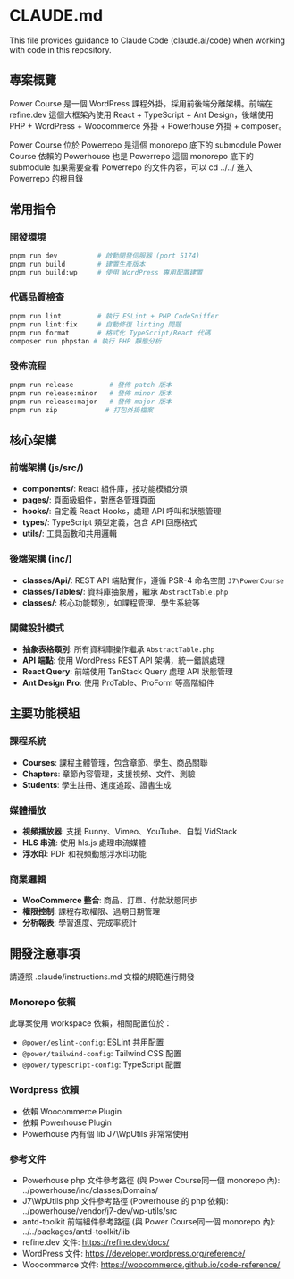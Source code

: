 # CLAUDE.md

This file provides guidance to Claude Code (claude.ai/code) when working with code in this repository.

## 專案概覽

Power Course 是一個 WordPress 課程外掛，採用前後端分離架構。前端在 refine.dev 這個大框架內使用 React + TypeScript + Ant Design，後端使用 PHP + WordPress + Woocommerce 外掛 + Powerhouse 外掛 + composer。

Power Course 位於 Powerrepo 是這個 monorepo 底下的 submodule
Power Course 依賴的 Powerhouse 也是 Powerrepo 這個 monorepo 底下的 submodule
如果需要查看 Powerrepo 的文件內容，可以 cd ../../ 進入 Powerrepo 的根目錄

## 常用指令

### 開發環境
```bash
pnpm run dev          # 啟動開發伺服器 (port 5174)
pnpm run build        # 建置生產版本
pnpm run build:wp     # 使用 WordPress 專用配置建置
```

### 代碼品質檢查
```bash
pnpm run lint         # 執行 ESLint + PHP CodeSniffer
pnpm run lint:fix     # 自動修復 linting 問題
pnpm run format       # 格式化 TypeScript/React 代碼
composer run phpstan # 執行 PHP 靜態分析
```

### 發佈流程
```bash
pnpm run release         # 發佈 patch 版本
pnpm run release:minor   # 發佈 minor 版本
pnpm run release:major   # 發佈 major 版本
pnpm run zip            # 打包外掛檔案
```

## 核心架構

### 前端架構 (js/src/)
- **components/**: React 組件庫，按功能模組分類
- **pages/**: 頁面級組件，對應各管理頁面
- **hooks/**: 自定義 React Hooks，處理 API 呼叫和狀態管理
- **types/**: TypeScript 類型定義，包含 API 回應格式
- **utils/**: 工具函數和共用邏輯

### 後端架構 (inc/)
- **classes/Api/**: REST API 端點實作，遵循 PSR-4 命名空間 `J7\PowerCourse`
- **classes/Tables/**: 資料庫抽象層，繼承 `AbstractTable.php`
- **classes/**: 核心功能類別，如課程管理、學生系統等

### 關鍵設計模式
- **抽象表格類別**: 所有資料庫操作繼承 `AbstractTable.php`
- **API 端點**: 使用 WordPress REST API 架構，統一錯誤處理
- **React Query**: 前端使用 TanStack Query 處理 API 狀態管理
- **Ant Design Pro**: 使用 ProTable、ProForm 等高階組件

## 主要功能模組

### 課程系統
- **Courses**: 課程主體管理，包含章節、學生、商品關聯
- **Chapters**: 章節內容管理，支援視頻、文件、測驗
- **Students**: 學生註冊、進度追蹤、證書生成

### 媒體播放
- **視頻播放器**: 支援 Bunny、Vimeo、YouTube、自製 VidStack
- **HLS 串流**: 使用 hls.js 處理串流媒體
- **浮水印**: PDF 和視頻動態浮水印功能

### 商業邏輯
- **WooCommerce 整合**: 商品、訂單、付款狀態同步
- **權限控制**: 課程存取權限、過期日期管理
- **分析報表**: 學習進度、完成率統計

## 開發注意事項
請遵照 .claude/instructions.md 文檔的規範進行開發

### Monorepo 依賴
此專案使用 workspace 依賴，相關配置位於：
- `@power/eslint-config`: ESLint 共用配置
- `@power/tailwind-config`: Tailwind CSS 配置
- `@power/typescript-config`: TypeScript 配置


### Wordpress 依賴
- 依賴 Woocommerce Plugin
- 依賴 Powerhouse Plugin
- Powerhouse 內有個 lib J7\WpUtils 非常常使用

### 參考文件
- Powerhouse php 文件參考路徑 (與 Power Course同一個 monorepo 內): ../powerhouse/inc/classes/Domains/
- J7\WpUtils php 文件參考路徑 (Powerhouse 的 php 依賴): ../powerhouse/vendor/j7-dev/wp-utils/src
- antd-toolkit 前端組件參考路徑 (與 Power Course同一個 monorepo 內): ../../packages/antd-toolkit/lib
- refine.dev 文件: https://refine.dev/docs/
- WordPress 文件: https://developer.wordpress.org/reference/
- Woocommerce 文件: https://woocommerce.github.io/code-reference/
